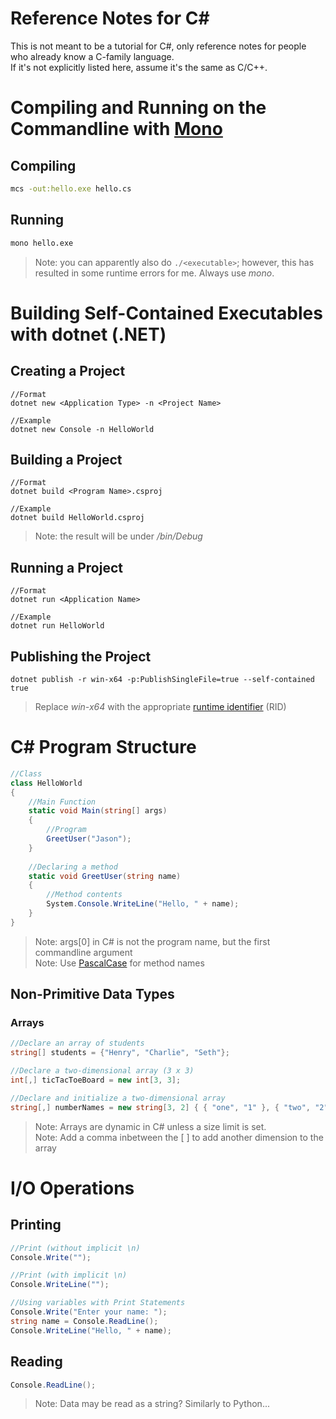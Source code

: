 # Reference Notes for C#
This is not meant to be a tutorial for C#, only reference notes for people who already know a C-family language. <br />
If it's not explicitly listed here, assume it's the same as C/C++.

# Compiling and Running on the Commandline with [Mono](https://kozmicluis.com/compile-c-sharp-command-line/)
## Compiling 
```bash
mcs -out:hello.exe hello.cs
```
## Running
```bash
mono hello.exe
```
> Note: you can apparently also do `./<executable>`; however, this has resulted in some runtime errors for me. Always use _mono_.

# Building Self-Contained Executables with dotnet (.NET)
## Creating a Project
```
//Format 
dotnet new <Application Type> -n <Project Name>

//Example
dotnet new Console -n HelloWorld
```

## Building a Project
```
//Format
dotnet build <Program Name>.csproj

//Example
dotnet build HelloWorld.csproj
```
> Note: the result will be under _/bin/Debug_

## Running a Project
```
//Format
dotnet run <Application Name>

//Example
dotnet run HelloWorld
```

## Publishing the Project
```
dotnet publish -r win-x64 -p:PublishSingleFile=true --self-contained true
```
> Replace _win-x64_ with the appropriate [runtime identifier](https://docs.microsoft.com/en-us/dotnet/core/rid-catalog) (RID)

# C# Program Structure
```C#
//Class
class HelloWorld
{
    //Main Function
    static void Main(string[] args)
    {
        //Program
        GreetUser("Jason");
    }
    
    //Declaring a method 
    static void GreetUser(string name)
    {
        //Method contents
        System.Console.WriteLine("Hello, " + name);
    }
}
```
> Note: args\[0\] in C# is not the program name, but the first commandline argument <br />
> Note: Use [PascalCase](https://techterms.com/definition/pascalcase) for method names

## Non-Primitive Data Types
### Arrays
```C#
//Declare an array of students
string[] students = {"Henry", "Charlie", "Seth"};

//Declare a two-dimensional array (3 x 3)
int[,] ticTacToeBoard = new int[3, 3];

//Declare and initialize a two-dimensional array
string[,] numberNames = new string[3, 2] { { "one", "1" }, { "two", "2" }, { "three", "3" } };
```
> Note: Arrays are dynamic in C# unless a size limit is set. <br />
> Note: Add a comma inbetween the \[ \] to add another dimension to the array

# I/O Operations
## Printing
```C#
//Print (without implicit \n)
Console.Write("");

//Print (with implicit \n)
Console.WriteLine("");

//Using variables with Print Statements
Console.Write("Enter your name: ");
string name = Console.ReadLine();
Console.WriteLine("Hello, " + name); 
```

## Reading
```C#
Console.ReadLine();
```
> Note: Data may be read as a string? Similarly to Python...
